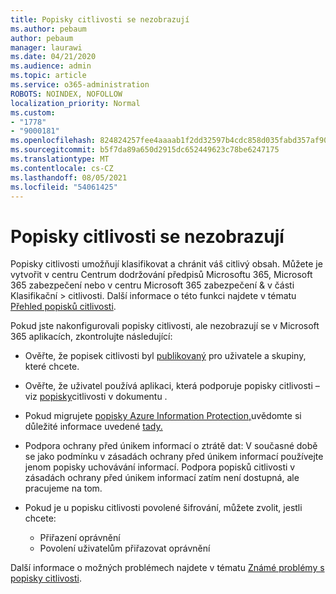 ```yaml
---
title: Popisky citlivosti se nezobrazují
ms.author: pebaum
author: pebaum
manager: laurawi
ms.date: 04/21/2020
ms.audience: admin
ms.topic: article
ms.service: o365-administration
ROBOTS: NOINDEX, NOFOLLOW
localization_priority: Normal
ms.custom:
- "1778"
- "9000181"
ms.openlocfilehash: 824824257fee4aaaab1f2dd32597b4cdc858d035fabd357af90cf054dd35c9c4
ms.sourcegitcommit: b5f7da89a650d2915dc652449623c78be6247175
ms.translationtype: MT
ms.contentlocale: cs-CZ
ms.lasthandoff: 08/05/2021
ms.locfileid: "54061425"
---
```

# <a name="sensitivity-labels-not-appearing"></a>Popisky citlivosti se nezobrazují

Popisky citlivosti umožňují klasifikovat a chránit váš citlivý obsah. Můžete je vytvořit v centru Centrum dodržování předpisů Microsoftu 365, Microsoft 365 zabezpečení nebo v centru Microsoft 365 zabezpečení & v části Klasifikační > citlivosti. Další informace o této funkci najdete v tématu [Přehled popisků citlivosti](https://docs.microsoft.com/microsoft-365/compliance/sensitivity-labels).

Pokud jste nakonfigurovali popisky citlivosti, ale nezobrazují se v Microsoft 365 aplikacích, zkontrolujte následující:

- Ověřte, že popisek citlivosti byl [publikovaný](https://docs.microsoft.com/microsoft-365/compliance/sensitivity-labels#what-label-policies-can-do) pro uživatele a skupiny, které chcete.

- Ověřte, že uživatel používá aplikaci, která podporuje popisky citlivosti – viz [popisky](https://support.office.com/article/apply-sensitivity-labels-to-your-documents-and-email-within-office-2f96e7cd-d5a4-403b-8bd7-4cc636bae0f9?#bkmk_whereavailable)citlivosti v dokumentu .

- Pokud migrujete [popisky Azure Information Protection,](https://docs.microsoft.com/azure/information-protection/configure-policy-migrate-labels)uvědomte si důležité informace uvedené [tady.](https://docs.microsoft.com/azure/information-protection/configure-policy-migrate-labels#considerations-for-unified-labels)

- Podpora ochrany před únikem informací o ztrátě dat: V současné době se jako podmínku v zásadách ochrany před únikem informací používejte jenom popisky uchovávání informací.  Podpora popisků citlivosti v zásadách ochrany před únikem informací zatím není dostupná, ale pracujeme na tom.

- Pokud je u popisku citlivosti povolené šifrování, můžete zvolit, jestli chcete:
    - Přiřazení oprávnění
    - Povolení uživatelům přiřazovat oprávnění


Další informace o možných problémech najdete v tématu [Známé problémy s popisky citlivosti](https://support.office.com/article/known-issues-with-sensitivity-labels-in-office-b169d687-2bbd-4e21-a440-7da1b2743edc).
